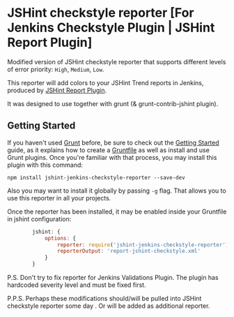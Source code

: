 JSHint checkstyle reporter [For Jenkins Checkstyle Plugin | JSHint Report Plugin]
==================================

Modified version of JSHint checkstyle reporter that supports different levels of error priority:
`High`, `Medium`, `Low`.

This reporter will add colors to your JSHint Trend reports in Jenkins,
produced by [JSHint Report Plugin](https://wiki.jenkins-ci.org/display/JENKINS/Checkstyle+Plugin).

It was designed to use together with grunt (& grunt-contrib-jshint plugin).

## Getting Started

If you haven't used [Grunt](http://gruntjs.com/) before, be sure to check out the [Getting Started](http://gruntjs.com/getting-started) guide, as it explains how to create a [Gruntfile](http://gruntjs.com/sample-gruntfile) as well as install and use Grunt plugins. Once you're familiar with that process, you may install this plugin with this command:

```shell
npm install jshint-jenkins-checkstyle-reporter --save-dev
```

Also you may want to install it globally by passing `-g` flag. That allows you to use this
reporter in all your projects.

Once the reporter has been installed, it may be enabled inside your Gruntfile in jshint
configuration:

```js
		jshint: {
			options: {
				reporter: require('jshint-jenkins-checkstyle-reporter'),
				reporterOutput: 'report-jshint-checkstyle.xml'
			}
		}
```

P.S. Don't try to fix reporter for Jenkins Validations Plugin. The plugin has hardcoded severity
level and must be fixed first.

P.P.S. Perhaps these modifications should/will be pulled into JSHint checkstyle reporter some day
. Or will be added as additional reporter.
